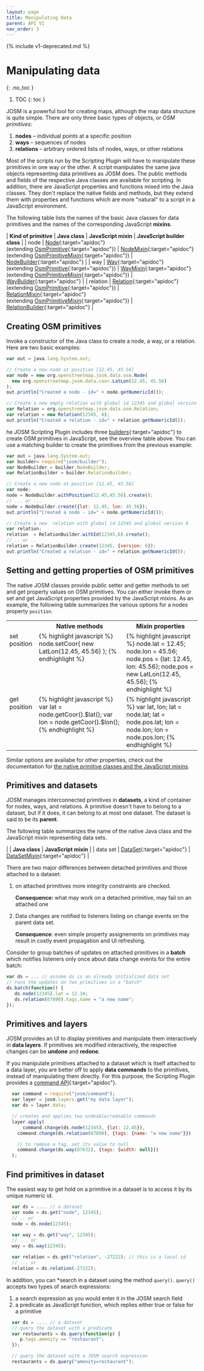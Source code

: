 ```yaml
---
layout: page
title: Manipulating Data
parent: API V1
nav_order: 3
---
```


{% include v1-deprecated.md %}

# Manipulating data
{: .no_toc }

1. TOC
{: toc }

JOSM is a powerful tool for creating maps, although the map data structure is quite simple. There are only three basic types of objects, or *OSM primitives*:

  1. **nodes** &ndash; individual points at a specific position
  2. **ways**  &ndash; sequences of nodes
  3. **relations** &ndash;  arbitrary ordered lists of nodes, ways, or other relations

Most of the scripts run by the Scripting Plugin will have to manipulate these primitives in one way or the other. A script manipulates the same java objects representing data primitives as JOSM does. The public methods and fields of the respective Java classes are available for scripting.
In addition, there are JavaScript properties and functions mixed into the Java classes. They don't replace the native fields and methods, but they extend them with properties and functions which are more "natural" to a script in a JavaScript environment.

The following table lists the names of the basic Java classes for data primitives and the names of the corresponding JavaScript **mixins**.

| **Kind of primitive** | **Java class** | **JavaScript mixin** | **JavaScript builder class** |
| node | [Node]{:target="apidoc"}<br/>(extending [OsmPrimitive]{:target="apidoc"}) | [NodeMixin]{:target="apidoc"}<br/>(extending [OsmPrimitiveMixin]{:target="apidoc"}) | [NodeBuilder]{:target="apidoc"} |
| way | [Way]{:target="apidoc"}<br/>(extending [OsmPrimitive]{:target="apidoc"}) | [WayMixin]{:target="apidoc"}<br/>(extending [OsmPrimitiveMixin]{:target="apidoc"}) | [WayBuilder]{:target="apidoc"} |
| relation | [Relation]{:target="apidoc"}<br/>(extending [OsmPrimitive]{:target="apidoc"}) | [RelationMixin]{:target="apidoc"}<br/>(extending [OsmPrimitiveMixin]{:target="apidoc"}) | [RelationBuilder]{:target="apidoc"} |


## Creating OSM primitives
Invoke a constructor of the Java class to create a node, a way, or a relation.
Here are two basic examples:

```js
var out = java.lang.System.out;

// Create a new node at position [12.45, 45.56]
var node = new org.openstreetmap.josm.data.osm.Node(
  new org.openstreetmap.josm.data.coor.LatLon(12.45, 45.56)
);
out.println("Created a node - id=" + node.getNumericId());

// Create a new empty relation with global id 12345 and global version 6
var Relation = org.openstreetmap.josm.data.osm.Relation;
var relation = new Relation(12345, 6);
out.println("Created a relation - id=" + relation.getNumericId());
```

he JOSM Scripting Plugin includes three [builders][josm/builder]{:target="apidoc"} to create OSM primitives in JavaScript, see the overview table above. You can use a matching builder to create the primitives from the previous example:

```js
var out = java.lang.System.out;
var builder= require("josm/builder");
var NodeBuilder = builder.NodeBuilder;
var RelationBuilder = builder.RelationBuilder;

// Create a new node at position [12.45, 45.56]
var node;
node = NodeBuilder.withPosition(12.45,45.56).create();
// ... or ...
node = NodeBuilder.create({lat: 12.45, lon: 45.56});
out.println("Created a node - id=" + node.getNumericId());

// Create a new  relation with global id 12345 and global version 6
var relation;
relation  = RelationBuilder.withId(12345,6).create();
// .. or ..
relation = RelationBuilder.create(12345, {version: 6});
out.println("Created a relation - id=" + relation.getNumericId());
```

## Setting and getting properties of OSM primitives

The native JOSM classes provide public setter and getter methods to set and get property values on OSM primitives. You can either invoke them or set and get JavaScript properties provided by the JavaScript mixins. As an example, the following table summarizes  the various options for a nodes property `position`.

<table>
  <tr>
    <th></th>
    <th>Native methods</th>
    <th>Mixin properties</th>
  </tr>
  <tr>
    <td style="vertical-align:top">set position</td>
    <td style="vertical-align:top">
    {% highlight javascript %}
node.setCoor(
  new LatLon(12.45, 45.56)
 );
{% endhighlight %}
   </td>
   <td style="vertical-align:top">
   {% highlight javascript %}
node.lat = 12.45;
node.lon = 45.56;
node.pos = {lat: 12.45, lon: 45.56};
node.pos = new LatLon(12.45, 45.56);
{% endhighlight %}
   </td>
 </tr>

 <tr>
    <td style="vertical-align:top">get position</td>
    <td style="vertical-align:top">
   {% highlight javascript %}
var lat = node.getCoor().$lat();
var lon = node.getCoor().$lon();
{% endhighlight %}
   </td>

   <td style="vertical-align:top">
   {% highlight javascript %}
var lat, lon;
lat = node.lat;
lat = node.pos.lat;
lon = node.lon;
lon = node.pos.lon;
{% endhighlight %}
   </td>
  </tr>
</table>

Similar options are availabe for other properties, check out the documentation for <a href="#table-primitives-and-mixins">the
native primitive classes and the JavaScript mixins</a>.

## Primitives and datasets
JOSM manages interconnected primitives in **datasets**, a kind of container for nodes, ways,
and relations. A primitive doesn't have to belong to a dataset, but if it does, it can belong to
at most one dataset. The dataset is said to be its **parent**.

The following table summarizes the name of the native Java class and the JavaScript mixin
representing data sets.

|           | **Java class** | **JavaScript mixin** |
| data set  | [DataSet]{:target="apidoc"} | [DataSetMixin]{:target="apidoc"} |

There are two major differences between detached primitives and those attached to a dataset:


1.  on attached primitives more integrity constraints are checked.

    **Consequence:** what may work on a detached primitive, may fail on an attached
  one

2. Data changes are notified to listeners listing on change events on the parent data set.

   **Consequence**: even simple property assignements on primitives may result in costly event
  propagation and UI refreshing.

  Consider to group batches of updates on attached primitives in a **batch** which
  notifies listeners only once about data change events for the entire batch:

  ```js
  var ds = ... // assume ds is an already initialized data set
  // runs the updates on two primitives in a "batch"
  ds.batch(function() {
     ds.node(12345).lat = 12.34;
     ds.relation(67890).tags.name = "a new name";
  });
  ```

## Primitives and layers
JOSM provides an UI to display primitives and manipulate them interactively in **data layers**.
If primitives are modified interactively, the respective changes can be **undone** and **redone**.

If you manipulate primitives attached to a dataset which is itself attached to a data layer, you
are better off to apply **data commands** to the primitives, instead of manipulating them directly.
For this purpose, the Scripting Plugin provides a [command API][josm/command]{:target="apidoc"}.

```js
  var command = require("josm/command");
  var layer = josm.layers.get("my data layer");
  var ds = layer.data;

  // creates and applies two undoable/redoable commands
  layer.apply(
	  command.change(ds.node(12345), {lat: 12.45}),
  	command.change(ds.relation(67890), {tags: {name: "a new name"}})

    // to remove a tag, set its value to null
    command.change(ds.way(87632), {tags: {width: null}})
  );
```

## Find primitives in dataset

The easiest way to get hold on a primitive in a dataset is to access it by its unique numeric id.

```js
  var ds = .... // a dataset
  var node = ds.get("node", 12345);
  // .. or
  node = ds.node(12345);

  var way = ds.get("way", 12345);
  // ... or
  way = ds.way(12345);

  var relation = ds.get("relation", -27222); // this is a local id
  // ... or
  relation = ds.relation(-27222);
```

In addition, you can *search in a dataset using the method `query()`.
`query()` accepts two types of search expressions:

1.  a search expression as you would enter it in the JOSM search field
2.  a predicate as JavaScript function, which replies either true or false for a primitive


```js
  var ds = .... // a dataset
  // query the dataset with a predicate
  var restaurants = ds.query(function(p) {
     p.tags.amenity == "restaurant";
  });

  // query the dataset with a JOSM search expression
  restaurants = ds.query("amenity=restaurant");
```

[Node]: https://josm.openstreetmap.de/doc/org/openstreetmap/josm/data/osm/Node.html
[Way]: https://josm.openstreetmap.de/doc/org/openstreetmap/josm/data/osm/Way.html
[Relation]: https://josm.openstreetmap.de/doc/org/openstreetmap/josm/data/osm/Relation.html
[DataSet]: https://josm.openstreetmap.de/doc/org/openstreetmap/josm/data/osm/DataSet.html
[OsmPrimitive]: https://josm.openstreetmap.de/doc/org/openstreetmap/josm/data/osm/OsmPrimitive.html
[NodeMixin]: ../../api/v1/josm_mixin_NodeMixin.NodeMixin.html
[WayMixin]: ../../api/v1/josm_mixin_WayMixin.WayMixin.html
[DataSetMixin]: ../../api/v1/josm_mixin_DataSetMixin.DataSetMixin.html
[RelationMixin]: ../../api/v1/josm_mixin_RelationMixin.RelationMixin.html
[OsmPrimitiveMixin]: ../../api/v1/josm_mixin_OsmPrimitiveMixin.OsmPrimitiveMixin.html
[NodeBuilder]: ../../api/v1/module-josm_builder.NodeBuilder.html
[WayBuilder]: ../../api/v1/module-josm_builder.WayBuilder.html
[RelationBuilder]: ../../api/v1/module-josm_builder.RelationBuilder.html
[josm/builder]: ../../api/v1/module-josm_builder.html
[josm/command]: ../../api/v1/module-josm_command.html